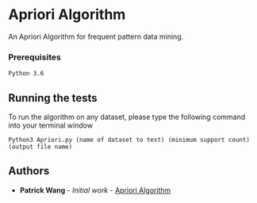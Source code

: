 # Apriori Algorithm

An Apriori Algorithm for frequent pattern data mining.

### Prerequisites

```
Python 3.6
```

## Running the tests

To run the algorithm on any dataset, please type the following command into your terminal window
```
Python3 Apriori.py (name of dataset to test) (minimum support count) (output file name)
```

## Authors

* **Patrick Wang** - *Initial work* - [Apriori Algorithm](https://github.com/patrickkingg/Apriori-Algorithm)

